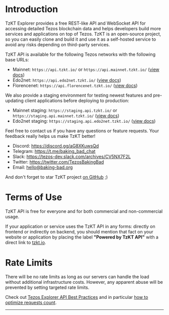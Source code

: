 # Introduction

TzKT Explorer provides a free REST-like API and WebSocket API for accessing detailed Tezos blockchain data and helps developers build more services and applications on top of Tezos.
TzKT is an open-source project, so you can easily clone and build it and use it as a self-hosted service to avoid any risks depending on third-party services.

TzKT API is available for the following Tezos networks with the following base URLs:

- Mainnet: `https://api.tzkt.io/` or `https://api.mainnet.tzkt.io/` ([view docs](https://api.tzkt.io))
- Edo2net: `https://api.edo2net.tzkt.io/` ([view docs](https://api.edo2net.tzkt.io))
- Florencenet: `https://api.florencenet.tzkt.io/` ([view docs](https://api.florencenet.tzkt.io))

We also provide a staging environment for testing newest features and pre-updating client applications before deploying to production:

- Mainnet staging: `https://staging.api.tzkt.io/` or `https://staging.api.mainnet.tzkt.io/` ([view docs](https://staging.api.tzkt.io))
- Edo2net staging: `https://staging.api.edo2net.tzkt.io/` ([view docs](https://staging.api.edo2net.tzkt.io))

Feel free to contact us if you have any questions or feature requests.
Your feedback really helps us make TzKT better!

- Discord: https://discord.gg/aG8XKuwsQd
- Telegram: https://t.me/baking_bad_chat
- Slack: https://tezos-dev.slack.com/archives/CV5NX7F2L
- Twitter: https://twitter.com/TezosBakingBad
- Email: hello@baking-bad.org

And don't forget to star TzKT project [on GitHub](https://github.com/baking-bad/tzkt) ;)

# Terms of Use

TzKT API is free for everyone and for both commercial and non-commercial usage.

If your application or service uses the TzKT API in any forms: directly on frontend or indirectly on backend,
you should mention that fact on your website or application by placing the label
**"Powered by TzKT API"** with a direct link to [tzkt.io](https://tzkt.io).


# Rate Limits

There will be no rate limits as long as our servers can handle the load without additional infrastructure costs.
However, any apparent abuse will be prevented by setting targeted rate limits.

Check out [Tezos Explorer API Best Practices](https://baking-bad.org/blog/tag/TzKT/)
and in particular [how to optimize requests count](https://baking-bad.org/blog/2020/07/29/tezos-explorer-api-tzkt-how-often-to-make-requests/).

---
